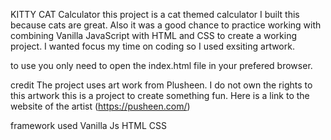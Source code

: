 KITTY CAT Calculator
this project is a cat themed calculator
I built this because cats are great. Also it was a good chance to practice working with combining Vanilla JavaScript with HTML and CSS to create a working project. I wanted focus my time on coding so I used exsiting artwork.


to use you only need to open the index.html file in your prefered browser.

credit
The project uses art work from Plusheen. I do not own the rights to this artwork this is a project to create something fun. Here is a link to the website of the artist (https://pusheen.com/)

framework used
Vanilla Js
HTML
CSS